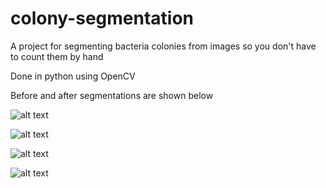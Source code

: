# colony-segmentation
A project for segmenting bacteria colonies from images so you don't have to count them by hand

Done in python using OpenCV

Before and after segmentations are shown below


![alt text](https://raw.githubusercontent.com/keatinl1/colony-segmentation/master/output_images/Figure_1.png)

![alt text](https://raw.githubusercontent.com/keatinl1/colony-segmentation/master/output_images/Figure_2.png)

![alt text](https://raw.githubusercontent.com/keatinl1/colony-segmentation/master/output_images/Figure_3.png)

![alt text](https://raw.githubusercontent.com/keatinl1/colony-segmentation/master/output_images/Figure_4.png)
